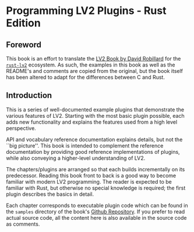 # Programming LV2 Plugins - Rust Edition

## Foreword

This book is an effort to translate the [LV2 Book by David Robillard](http://lv2plug.in/book/) for the [`rust-lv2`](https://github.com/RustAudio/rust-lv2.git) ecosystem. As such, the examples in this book as well as the README's and comments are copied from the original, but the book itself has been altered to adapt for the differences between C and Rust.

## Introduction

This is a series of well-documented example plugins that demonstrate the various features of LV2. Starting with the most basic plugin possible, each adds new functionality and explains the features used from a high level perspective.

API and vocabulary reference documentation explains details, but not the ``big picture''. This book is intended to complement the reference documentation by providing good reference implementations of plugins, while also conveying a higher-level understanding of LV2.

The chapters/plugins are arranged so that each builds incrementally on its predecessor. Reading this book front to back is a good way to become familiar with modern LV2 programming. The reader is expected to be familiar with Rust, but otherwise no special knowledge is required; the first plugin describes the basics in detail.

Each chapter corresponds to executable plugin code which can be found in the `samples` directory of the book's [Github Repository](https://github.com/RustAudio/rust-lv2-book). If you prefer to read actual source code, all the content here is also available in the source code as comments.
